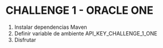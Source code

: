 # CHALLENGE 1 - ORACLE ONE

1. Instalar dependencias Maven
2. Definir variable de ambiente API_KEY_CHALLENGE_1_ONE
3. Disfrutar

